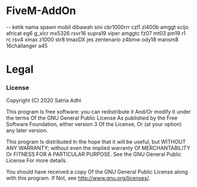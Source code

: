 # FiveM-AddOn

-- ketik nama spawn mobil dibawah sini
cbr1000rrr
czl1
zl400b
amggt
scijo
africat
eg6
g_xlcr
mx5326
rsvr16
supra19
viper
amggtc
fz07
mt03
pm19
r1
rc
rsv4
xmax
z1000
str8
tmaxDX
jes
zentenario
z4bmw
ody18
mansm8
16challanger
a45
# Legal
### License

Copyright (C) 2020 Satria Adhi

This program Is free software: you can redistribute it And/Or modify it under the terms Of the GNU General Public License As published by the Free Software Foundation, either version 3 Of the License, Or (at your option) any later version.

This program Is distributed In the hope that it will be useful, but WITHOUT ANY WARRANTY; without even the implied warranty Of MERCHANTABILITY Or FITNESS FOR A PARTICULAR PURPOSE. See the GNU General Public License For more details.

You should have received a copy Of the GNU General Public License along with this program. If Not, see http://www.gnu.org/licenses/.